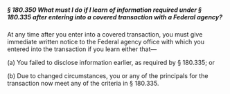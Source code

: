 ##### § 180.350 What must I do if I learn of information required under § 180.335 after entering into a covered transaction with a Federal agency? #####

At any time after you enter into a covered transaction, you must give immediate written notice to the Federal agency office with which you entered into the transaction if you learn either that—

(a) You failed to disclose information earlier, as required by § 180.335; or

(b) Due to changed circumstances, you or any of the principals for the transaction now meet any of the criteria in § 180.335.
